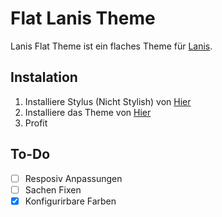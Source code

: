 # Flat Lanis Theme

Lanis Flat Theme ist ein flaches Theme für [Lanis](https://portal.lanis-system.de).

## Instalation
1. Installiere Stylus (Nicht Stylish) von [Hier](https://github.com/openstyles/stylus)
2. Installiere das Theme von [Hier](https://raw.githubusercontent.com/zekiz774/lanis-flat-theme/main/Lanis-Theme.user.css)
3. Profit

## To-Do
- [ ] Resposiv Anpassungen
- [ ] Sachen Fixen
- [x] Konfigurirbare Farben
